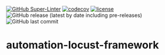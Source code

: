 [![GitHub Super-Linter](https://github.com/MapColonies/automation-locust-framework/workflows/Lint%20Code%20Base/badge.svg)](https://github.com/marketplace/actions/super-linter)
[![codecov](https://codecov.io/gh/locustio/locust/branch/master/graph/badge.svg)](https://codecov.io/gh/locustio/locust)
[![license](https://img.shields.io/github/license/locustio/locust.svg)](https://github.com/locustio/locust/blob/master/LICENSE)
<img alt="GitHub release (latest by date including pre-releases)" src="https://img.shields.io/github/v/release/MapColonies/automation-locust-framework">
<img alt="GitHub last commit" src="https://img.shields.io/github/last-commit/MapColonies/automation-locust-framework">

# automation-locust-framework
